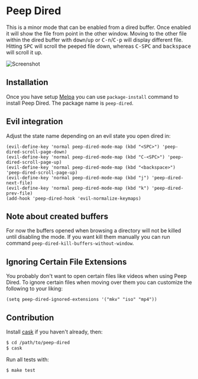 # Peep Dired

This is a minor mode that can be enabled from a dired buffer.
Once enabled it will show the file from point in the other window.
Moving to the other file within the dired buffer with <kbd>down</kbd>/<kbd>up</kbd> or
<kbd>C-n</kbd>/<kbd>C-p</kbd> will display different file.
Hitting <kbd>SPC</kbd> will scroll the peeped file down, whereas
<kbd>C-SPC</kbd> and <kbd>backspace</kbd> will scroll it up.

![Screenshot](https://github.com/asok/peep-dired/raw/master/screenshots/peep-dired-cast.gif)

## Installation

Once you have setup [Melpa](http://melpa.milkbox.net/#/getting-started) you can use `package-install` command to install Peep Dired. The package name is `peep-dired`.

## Evil integration
Adjust the state name depending on an evil state you open dired in:

```
(evil-define-key 'normal peep-dired-mode-map (kbd "<SPC>") 'peep-dired-scroll-page-down)
(evil-define-key 'normal peep-dired-mode-map (kbd "C-<SPC>") 'peep-dired-scroll-page-up)
(evil-define-key 'normal peep-dired-mode-map (kbd "<backspace>") 'peep-dired-scroll-page-up)
(evil-define-key 'normal peep-dired-mode-map (kbd "j") 'peep-dired-next-file)
(evil-define-key 'normal peep-dired-mode-map (kbd "k") 'peep-dired-prev-file)
(add-hook 'peep-dired-hook 'evil-normalize-keymaps)
```

## Note about created buffers

For now the buffers opened when browsing a directory will not be killed until disabling the mode. If you want kill them manually you can run command `peep-dired-kill-buffers-without-window`.

## Ignoring Certain File Extensions

You probably don't want to open certain files like videos when using Peep Dired. To ignore certain files when moving over them you can customize the following to your liking:

```
(setq peep-dired-ignored-extensions '("mkv" "iso" "mp4"))
```

## Contribution

Install [cask](https://github.com/rejeep/cask.el) if you haven't already, then:

```bash
$ cd /path/to/peep-dired
$ cask
```

Run all tests with:

```bash
$ make test
```
